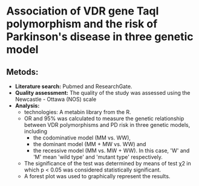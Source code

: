 # Association of VDR gene TaqI polymorphism and the risk of Parkinson's disease in three genetic model

## Metods:
* **Literature search:** Pubmed and ResearchGate.
* **Quality assessment:** The quality of the study was assessed using the Newcastle - Ottawa (NOS) scale
* **Analysis:** 
  * technologies: A metabin library from the R. 
  * OR and 95% was calculated to measure the genetic relationship between VDR polymorphisms and PD risk in three genetic models, including
    * the codominative model (MM vs. WW), 
    * the dominant model (MM + MW vs. WW) and 
    * the recessive model (MM vs. MW + WW). 
    In this case, 'W' and 'M' mean 'wild type' and 'mutant type' respectively. 
  * The significance of the test was determined by means of test &chi;2 in which p < 0.05 was considered statistically significant. 
  * A forest plot was used to graphically represent the results.
